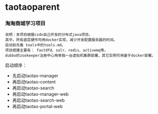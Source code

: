 # taotaoparent    
### 淘淘商城学习项目

```
说明：本项目根据csdn自己开发的分布式java项目。   
其中，所有底层硬件均用docker实现，减少开发配置服务器的时间。
启动前先看 tools中的tools.md。
项目搭建主要有： fastdfd、solr、redis、activemq等。
dubbo的zookeeper注册中心用单独一台虚拟机集群部署，其它实例可用基于docker部署。
```

启动顺序：
- 先启动taotao-manager
- 再启动taotao-content
- 再启动taotao-search
- 再启动taotao-manager-web
- 再启动taotao-search-web
- 再启动taotao-portal-web

  